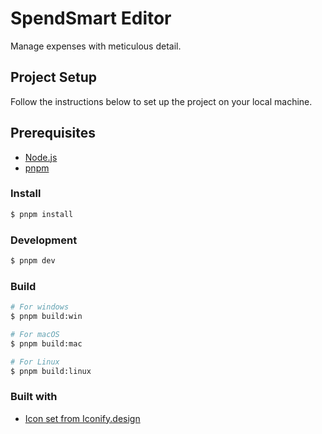 # SpendSmart Editor

Manage expenses with meticulous detail.

## Project Setup

Follow the instructions below to set up the project on your local machine.

## Prerequisites

- [Node.js](https://nodejs.org/en/)
- [pnpm](https://pnpm.io/)

### Install

```bash
$ pnpm install
```

### Development

```bash
$ pnpm dev
```

### Build

```bash
# For windows
$ pnpm build:win

# For macOS
$ pnpm build:mac

# For Linux
$ pnpm build:linux
```

### Built with

- [Icon set from Iconify.design](https://icon-sets.iconify.design/)
